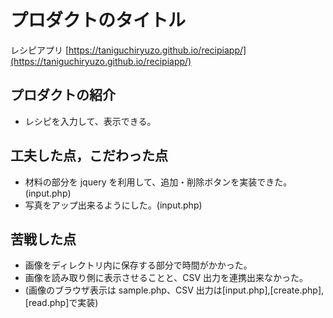 # プロダクトのタイトル

レシピアプリ
[https://taniguchiryuzo.github.io/recipiapp/](https://taniguchiryuzo.github.io/recipiapp/)

## プロダクトの紹介

- レシピを入力して、表示できる。

## 工夫した点，こだわった点

- 材料の部分を jquery を利用して、追加・削除ボタンを実装できた。(input.php)
- 写真をアップ出来るようにした。(input.php)

## 苦戦した点

- 画像をディレクトリ内に保存する部分で時間がかかった。
- 画像を読み取り側に表示させることと、CSV 出力を連携出来なかった。
- (画像のブラウザ表示は sample.php、CSV 出力は[input.php],[create.php],[read.php]で実装)
